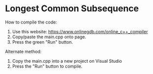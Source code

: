 # Longest Common Subsequence

How to compile the code:
1. Use this website: https://www.onlinegdb.com/online_c++_compiler
2. Copy/paste the main.cpp onto page.
3. Press the green "Run" button.

Alternate method:
1. Copy the main.cpp into a new project on Visual Studio
2. Press the "Run" button to compile.
